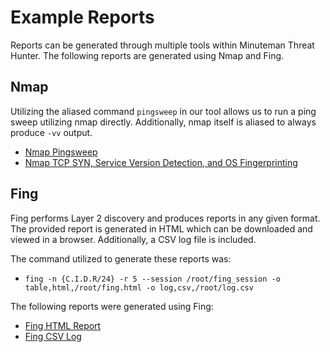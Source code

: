 # Example Reports

Reports can be generated through multiple tools within Minuteman Threat Hunter. The following reports are generated using Nmap and Fing.

## Nmap

Utilizing the aliased command `pingsweep` in our tool allows us to run a ping sweep utilizing nmap directly. Additionally, nmap itself is aliased to always produce `-vv` output.

- [Nmap Pingsweep](../reporting/scans/pingsweep.init)
- [Nmap TCP SYN, Service Version Detection, and OS Fingerprinting](../reporting/scans/nmap.init)

## Fing

Fing performs Layer 2 discovery and produces reports in any given format. The provided report is generated in HTML which can be downloaded and viewed in a browser. Additionally, a CSV log file is included.

The command utilized to generate these reports was:

- `fing -n {C.I.D.R/24} -r 5 --session /root/fing_session -o table,html,/root/fing.html -o log,csv,/root/log.csv`

The following reports were generated using Fing:

- [Fing HTML Report](../reporting/root/fing.html)
- [Fing CSV Log](../reporting/root/log.csv)
